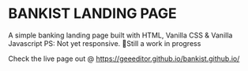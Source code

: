 # BANKIST LANDING PAGE

A simple banking landing page built with HTML, Vanilla CSS & Vanilla Javascript
PS: Not yet responsive. 👀Still a work in progress

Check the live page out @ https://geeeditor.github.io/bankist.github.io/
